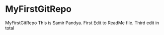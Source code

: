 # MyFirstGitRepo
MyFirstGitRepo
This is Samir Pandya. First Edit to ReadMe file.
Third edit in total 

